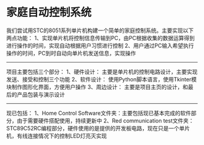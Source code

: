 家庭自动控制系统
======================

我们尝试用STC的8051系列单片机构建一个简单的家庭控制系统。主要实现以下两点功能：
1、实现单片机将控制信息传输到PC，由PC根据收集的数据运算得到进行操作的时间，实现自动根据用户习惯进行控制
2、用户通过PC输入希望执行操作的时间，PC到时自动向单片机发送信息，实现操作

--------------------------------------------------------------------------------------------------------

项目主要包括三个部分：
1、硬件设计：
  主要是单片机的控制电路设计，主要实现发送、接受和控制三个功能
2、软件设计：
  使用Python脚本语言，使用Tkinter模块制作图形化界面，方便用户操作
3、周边设计：
  主要是项目主页的设计，和最后的产品包装与演示设计

--------------------------------------------------------------------------------------------------------

现已包括：
1、Home Control Software文件夹：主要包括现已基本完成的软件部分，由于需要硬件搭配使用，持续更新中
2、Red communication test文件夹：STC89C52RC编程部分，硬件使用的是提供的开发板电路，现在只是一个单片机，有线连接情况下的控制LED灯亮灭实现
